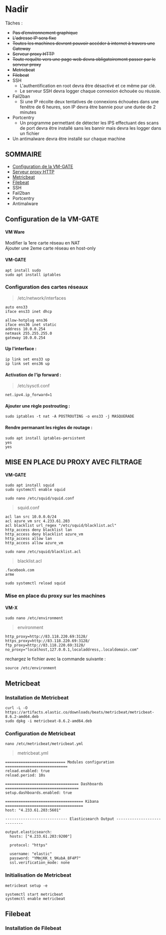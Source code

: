 # Nadir
Tâches :
* <del>Pas d’environnement graphique</del>
* <del>L'adresse IP sera fixe</del>
* <del>Toutes les machines devront pouvoir accéder à internet à travers une Gateway</del>
* <del>Serveur proxy HTTP</del>
* <del>Toute requête vers une page web devra obligatoirement passer par le serveur proxy</del>
* <del>Metricbeat</del>
* <del>Filebeat</del>
* SSH
  * L'authentification en root devra être désactivé et ce même par clé.
  * Le serveur SSH devra logger chaque connexion échouée ou réussie.
* Fail2ban
  * Si une IP récolte deux tentatives de connexions échouées dans une fenêtre de 6
  heures, son IP devra être bannie pour une durée de 2 minutes
* Portcentry
  * Un programme permettant de détecter les IPS effectuant des scans de port devra être installé sans les bannir mais devra les logger dans un fichier
* Un antimalware devra être installé sur chaque machine
## SOMMAIRE
* [Configuration de la VM-GATE](#configuration-de-la-vm-gate)
* [Serveur proxy HTTP](#mise-en-place-du-proxy-avec-filtrage)
* [Metricbeat](#metricbeat)
* [Filebeat](#filebeat)
* SSH
* Fail2ban
* Portcentry
* Antimalware

## Configuration de la VM-GATE
#### VM Ware
Modifier la 1ere carte réseau en NAT  
Ajouter une 2eme carte réseau en host-only
#### VM-GATE
```
apt install sudo
sudo apt install iptables
```
### Configuration des cartes réseaux
> /etc/network/interfaces
```
auto ens33
iface ens33 inet dhcp

allow-hotplug ens36
iface ens36 inet static
address 10.0.0.254
netmask 255.255.255.0
gateway 10.0.0.254
```
#### Up l'interface :
```
ip link set ens33 up
ip link set ens36 up
```
#### Activation de l'ip forward :
> /etc/sysctl.conf
```
net.ipv4.ip_forward=1
```
#### Ajouter une règle postrouting :
```
sudo iptables -t nat -A POSTROUTING -o ens33 -j MASQUERADE
```
#### Rendre permanant les règles de routage :
```
sudo apt install iptables-persistent
yes
yes
```
## MISE EN PLACE DU PROXY AVEC FILTRAGE
#### VM-GATE
``` 
sudo apt install squid  
sudo systemctl enable squid
```
```
sudo nano /etc/squid/squid.conf
```
> squid.conf
```
acl lan src 10.0.0.0/24
acl azure_vm src 4.233.61.203
acl blacklist url_regex "/etc/squid/blacklist.acl"
http_access deny blacklist lan 
http_access deny blacklist azure_vm
http_access allow lan
http_access allow azure_vm
```
```
sudo nano /etc/squid/blacklist.acl
```
> blacklist.acl
```
.facebook.com
arme
```
```
sudo systemctl reload squid
```
### Mise en place du proxy sur les machines
#### VM-X
```
sudo nano /etc/environment
```
> environment
```
http_proxy=http://83.118.220.69:3128/
https_proxy=http://83.118.220.69:3128/
ftp_proxy=http://83.118.220.69:3128/
no_proxy="localhost,127.0.0.1,localaddress,.localdomain.com"
```
rechargez le fichier avec la commande suivante :
```
source /etc/environment
```
## Metricbeat
### Installation de Metricbeat 
```
curl -L -O https://artifacts.elastic.co/downloads/beats/metricbeat/metricbeat-8.6.2-amd64.deb
sudo dpkg -i metricbeat-8.6.2-amd64.deb
```
### Configuration de Metricbeat 
```
nano /etc/metricbeat/metricbeat.yml
```
> metricbeat.yml
```
=========================== Modules configuration ============================
reload.enabled: true
reload.period: 10s

================================= Dashboards =================================
setup.dashboards.enabled: true

=================================== Kibana ===================================
host: "4.233.61.203:5601"

---------------------------- Elasticsearch Output ----------------------------

output.elasticsearch:
  hosts: ["4.233.61.203:9200"]
  
  protocol: "https"

  username: "elastic"
  password: "YMmjKK_t_9KubA_8F4P7"
  ssl.verification_mode: none
```
### Initialisation de Metricbeat
```
metricbeat setup -e
```
```
systemctl start metricbeat
systemctl enable metricbeat
```
## Filebeat
### Installation de Filebeat
```

```
